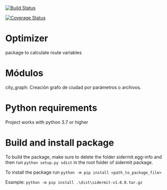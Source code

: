 [![Build Status](https://travis-ci.com/SIDERMIT/optimizer.svg?branch=master)](https://travis-ci.com/SIDERMIT/optimizer)

[![Coverage Status](https://coveralls.io/repos/github/SIDERMIT/optimizer/badge.svg?branch=master)](https://coveralls.io/github/SIDERMIT/optimizer?branch=master)

# Optimizer
package to calculate route variables

# Módulos

city_graph:  Creación grafo de ciudad por parámetros o archivos. 

# Python requirements

Project works with python 3.7 or higher

# Build and install package

To build the package, make sure to delete the folder sidermit.egg-info and then run `python setup.py sdist` in the root folder of sidermit package.

To install the package run `python -m pip install <path_to_package_file>`

Example: `python -m pip install .\dist\sidermit-v1.0.0.tar.gz`